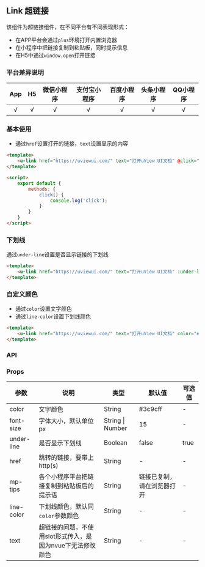 ## Link 超链接

<demo-model url="/pages/componentsC/link/index"></demo-model>


该组件为超链接组件，在不同平台有不同表现形式：
- 在APP平台会通过`plus`环境打开内置浏览器
- 在小程序中把链接复制到粘贴板，同时提示信息
- 在H5中通过`window.open`打开链接

### 平台差异说明

|App|H5|微信小程序|支付宝小程序|百度小程序|头条小程序|QQ小程序|
|:-:|:-:|:-:|:-:|:-:|:-:|:-:|
|√|√|√|√|√|√|√|

### 基本使用

- 通过`href`设置打开的链接，`text`设置显示的内容

```html
<template>
	<u-link href="https://uviewui.com/" text="打开uView UI文档" @click="click"></u-link>
</template>

<script>
	export default {
		methods: {
			click() {
				console.log('click');
			}
		}
	}
</script>
```

### 下划线

通过`under-line`设置是否显示链接的下划线

```html
<template>
	<u-link href="https://uviewui.com/" text="打开uView UI文档" :under-line="true"></u-link>
</template>
```

### 自定义颜色

- 通过`color`设置文字颜色
- 通过`line-color`设置下划线颜色

```html
<template>
	<u-link href="https://uviewui.com/" text="打开uView UI文档" color="#19be6b" line-color="#19be6b"></u-link>
</template>
```


### API

### Props

| 参数          | 说明            | 类型            | 默认值             |  可选值   |
|-------------  |---------------- |---------------|------------------ |-------- |
| color | 文字颜色 | String | #3c9cff | - |
| font-size | 字体大小，默认单位px | String \| Number  | 15 | - |
| under-line | 是否显示下划线 | Boolean  | false | true |
| href | 跳转的链接，要带上http(s) | String  | - | - |
| mp-tips | 各个小程序平台把链接复制到粘贴板后的提示语 | String  | 链接已复制，请在浏览器打开 | - |
| line-color | 下划线颜色，默认同`color`参数颜色 | String  | - | - |
| text | 超链接的问题，不使用slot形式传入，是因为nvue下无法修改颜色 | String  | - | - |
